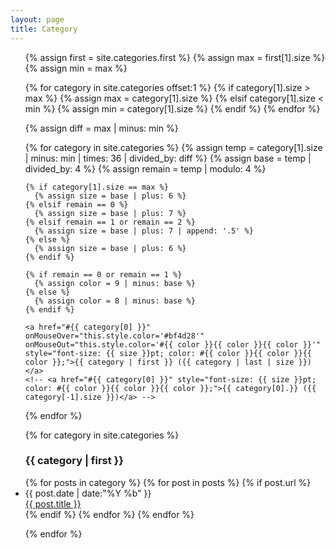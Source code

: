 ```yaml
---
layout: page
title: Category
---
```

<ul class="category" id="group">

<!-- 分類雲 -->
<div id="cloud">
  <!-- 分類雲字體大小設定 -->
  {% assign first = site.categories.first %}
  {% assign max = first[1].size %}
  {% assign min = max %}

  {% for category in site.categories offset:1 %}
    {% if category[1].size > max %}
      {% assign max = category[1].size %}
    {% elsif category[1].size < min %}
      {% assign min = category[1].size %}
    {% endif %}
  {% endfor %}

  {% assign diff = max | minus: min %}

  {% for category in site.categories %}
    {% assign temp = category[1].size | minus: min | times: 36 | divided_by: diff %}
    {% assign base = temp | divided_by: 4 %}
    {% assign remain = temp | modulo: 4 %}

    {% if category[1].size == max %}
      {% assign size = base | plus: 6 %}
    {% elsif remain == 0 %}
      {% assign size = base | plus: 7 %}
    {% elsif remain == 1 or remain == 2 %}
      {% assign size = base | plus: 7 | append: '.5' %}
    {% else %}
      {% assign size = base | plus: 6 %}
    {% endif %}

    {% if remain == 0 or remain == 1 %}
      {% assign color = 9 | minus: base %}
    {% else %}
      {% assign color = 8 | minus: base %}
    {% endif %}
    
    <a href="#{{ category[0] }}"  onMouseOver="this.style.color='#bf4d28'" onMouseOut="this.style.color='#{{ color }}{{ color }}{{ color }}'" style="font-size: {{ size }}pt; color: #{{ color }}{{ color }}{{ color }};">{{ category | first }} ({{ category | last | size }})</a>
    <!-- <a href="#{{ category[0] }}" style="font-size: {{ size }}pt; color: #{{ color }}{{ color }}{{ color }};">{{ category[0].}} ({{ category[-1].size }})</a> -->
  {% endfor %}
</div>

<!-- 依類別分類 -->
{% for category in site.categories %}
  <h3 id="{{ category[0] }}">{{ category | first }}</h3> 
    {% for posts in category %}
      {% for post in posts %}
      	{% if post.url %}
        <li>    
          <div class="month">{{ post.date | date:"%Y %b" }}</div>
          <div class="post-title"><a href="{{ post.url | relative_url }}">{{ post.title }}</a></div>
        </li>
        {% endif %}
      {% endfor %}
    {% endfor %}
    
  
{% endfor %}
</ul>


